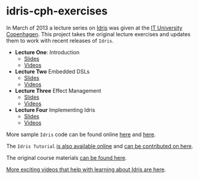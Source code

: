idris-cph-exercises
===================

In March of 2013 a lecture series on [Idris](http://www.idris-lang.org) was given at the [IT University Copenhagen](http://www.itu.dk/).
This project takes the original lecture exercises and updates them to work with recent releases of `Idris`.

* **Lecture One**: Introduction
  * [Slides](http://www.cs.st-andrews.ac.uk/~eb/talks/idris-cph-lec1.pdf)
  * [Videos](https://vimeo.com/61576198)
* **Lecture Two** Embedded DSLs
  * [Slides](http://www.cs.st-andrews.ac.uk/~eb/talks/idris-cph-lec2.pdf)
  * [Videos](https://vimeo.com/61663317)
* **Lecture Three** Effect Management
  * [Slides](http://www.cs.st-andrews.ac.uk/~eb/talks/idris-cph-lec3.pdf)
  * [Videos](https://vimeo.com/62037963)
* **Lecture Four** Implementing Idris
  * [Slides](http://www.cs.st-andrews.ac.uk/~eb/talks/idris-cph-lec4.pdf)
  * [Videos](https://vimeo.com/62059837)

More sample `Idris` code can be found online [here](https://github.com/edwinb/idris-demos) and [here](https://github.com/idris-hackers).

The `Idris Tutorial` [is also available online](http://eb.host.cs.st-andrews.ac.uk/writings/idris-tutorial.pdf) and [can be contributed on here](https://github.com/idris-hackers/idris-tutorial).

The original course materials [can be found here](http://edwinb.wordpress.com/2013/03/15/idris-course-at-itu-slides-and-video/).

[More exciting videos that help with learning about Idris are here](http://www.youtube.com/watch?v=fDWk0BCeblQ&list=PLm7B26QGGEhyQ8KGizhEzb-mqsLSulbj0).